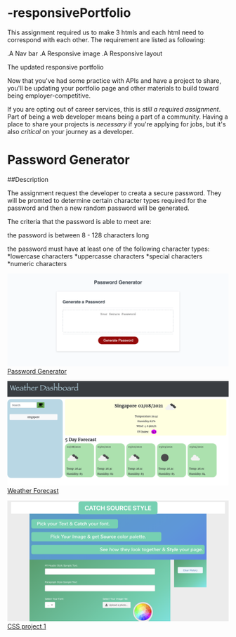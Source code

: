 # -responsivePortfolio

This assignment required us to make 3 htmls and each html need to correspond with each other. The requirement are listed as following:

.A Nav bar
.A Responsive image
.A Responsive layout

The updated responsive portfolio 


Now that you've had some practice with APIs and have a project to share, you'll be updating your portfolio page and other materials to build toward being employer-competitive.

If you are opting out of career services, this is _still a required assignment_. Part of being a web developer means being a part of a community. Having a place to share your projects is _necessary_ if you're applying for jobs, but it's also _critical_ on your journey as a developer.


# Password Generator

##Description

The assignment request the developer to creata a secure password. They will be promted to determine certain character types required for the password and then a new random password will be generated.


The criteria that the password is able to meet are:

the password is between 8 - 128 characters long

the password must have at least one of the following character types:
*lowercase characters
*uppercasse characters
*special characters
*numeric characters

![alt text](https://github.com/carefree2706/-responsivePortfolio/blob/main/assets/images/passwordGenerator.png "password generator")
[Password Generator](https://github.com/carefree2706/passwordGenerator) 

![alt text](https://github.com/carefree2706/-responsivePortfolio/blob/main/assets/images/weatherForecast.png "weather forecast")
[Weather Forecast](https://github.com/carefree2706/weatherforecast) 

![alt text](https://github.com/carefree2706/-responsivePortfolio/blob/main/assets/images/project1.png "project 1")
[CSS project 1](https://github.com/bencyna/Catch-Source-Style) 
